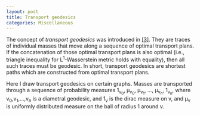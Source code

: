 ```yaml
---
layout: post
title: Transport geodesics
categories: Miscellaneous
---
```


The concept of _transport geodesics_ was introduced in <a href="{{ site.baseurl }}/research">[3]</a>.
They are traces of individual masses that move along a sequence of optimal transport plans. 
If the concatenation of those optimal transport plans is also optimal (i.e., triangle inequality for L<sup>1</sup>-Wasserstein metric holds with equality),
then all such traces must be geodesic. In short, transport geodesics are shortest paths which are constructed from optimal transport plans.

Here I draw transport geodesics on certain graphs. Masses are transported through a sequence of probability measures 1<sub>v<sub>0</sub></sub>,
&mu;<sub>v<sub>0</sub></sub>, &mu;<sub>v<sub>1</sub></sub>, ..., &mu;<sub>v<sub>n</sub></sub>, 1<sub>v<sub>n</sub></sub>, 
where v<sub>0</sub>,v<sub>1</sub>,...,v<sub>n</sub> is a diametral geodesic, and  1<sub>v</sub> is the dirac measure on v, and &mu;<sub>v</sub> is uniformly distributed measure on the ball of radius 1 around v.
